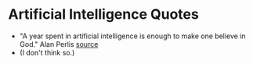 # Artificial Intelligence Quotes

* "A year spent in artificial intelligence is enough to make one believe in God." Alan Perlis [source](https://computing.calvin.edu/documents/intelligent-machines.html)
* (I don't think so.)

